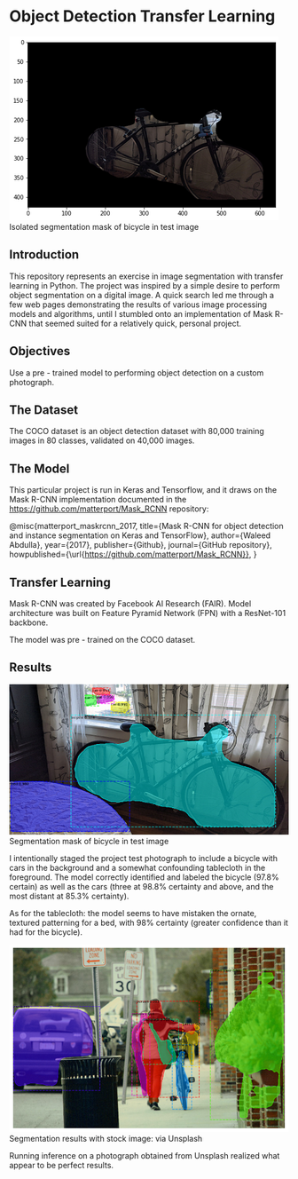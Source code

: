 # Object Detection Transfer  Learning

<p>

![bicycle in front of two windows with cars visible on the street outside](images/unmasked-bike.png) Isolated segmentation mask of bicycle in test image
<p>

## Introduction
This repository represents an exercise in image segmentation with transfer learning in Python. The project was inspired by a simple desire to perform object segmentation on a digital image. A quick search led me through a few web pages demonstrating the results of various image processing models and algorithms, until I stumbled onto an implementation of Mask R-CNN that seemed suited for a relatively quick, personal project.

## Objectives
Use a pre - trained model to performing object detection on a custom photograph.

## The Dataset
The COCO dataset is an object detection dataset with 80,000 training images in 80 classes, validated on 40,000 images.

## The Model
This particular project is run in Keras and Tensorflow, and it draws on the Mask R-CNN implementation documented in the https://github.com/matterport/Mask_RCNN repository:

@misc{matterport_maskrcnn_2017,
  title={Mask R-CNN for object detection and instance segmentation on Keras and TensorFlow},
  author={Waleed Abdulla},
  year={2017},
  publisher={Github},
  journal={GitHub repository},
  howpublished={\url{https://github.com/matterport/Mask_RCNN}},
}


## Transfer Learning
Mask R-CNN was created by Facebook AI Research (FAIR). Model architecture was built on Feature Pyramid Network (FPN) with a ResNet-101 backbone.

The model was pre - trained on the COCO dataset.

## Results

<p>

![segmentation results with bounding - boxes and color segmentation masks](images/out-crop-mask-r-cnn-mytrek.png) Segmentation mask of bicycle in test image
<p>

I intentionally staged the project test photograph to include a bicycle with cars in the background and a somewhat confounding tablecloth in the foreground. The model correctly identified and labeled the bicycle (97.8% certain) as well as the cars (three at 98.8% certainty and above, and the most distant at 85.3% certainty).

As for the tablecloth: the model seems to have mistaken the ornate, textured patterning for a bed, with 98% certainty (greater confidence than it had for the bicycle).

<p>

![segmentation results with stock image: Frank Zhang, via Unsplash](images/out-frank-zhang-7q03XfDSKQo-unsplash.png) Segmentation results with stock image: via Unsplash
<p>

Running inference on a photograph obtained from Unsplash realized what appear to be perfect results.
